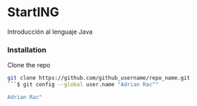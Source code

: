 # StartING
Introducción al lenguaje Java

### Installation
Clone the repo
   ```sh
   git clone https://github.com/github_username/repo_name.git
   ```$ git config --global user.name "Adrian Rac""

Adrian Rac"